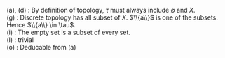 (a), (d) : By definition of topology, $\tau$ must always include $\emptyset$ and $X$.  
(g) : Discrete topology has all subset of $X$. $\\{a\\}$ is one of the subsets. Hence $\\{a\\} \in \tau$.  
(i) : The empty set is a subset of every set.  
(l) : trivial  
(o) : Deducable from (a)